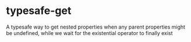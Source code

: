 # typesafe-get
A typesafe way to get nested properties when any parent properties might be undefined, while we wait for the existential operator to finally exist
